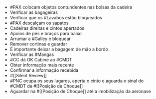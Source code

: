 - #PAX colocam objetos contundentes nas bolsas da cadeira
- Verificar as bagageiras
- Verificar que os #Lavabos estão bloqueados
- #PAX descalçam os sapatos
- Cadeiras direitas e cintos apertados
- Apoios de pés e braços para baixo
- Arrumar a #Galley e bloquear
- Remover cortinas e guardar
- É importante deixar a bagagem de mão a bordo
- Verificar as #Mangas
- #CC dá OK Cabine ao #CMDT
- Obter informação mais recente
- Confirmar a informação recebida
- #[[Silent Review]]
- #PNC ocupa os seus lugares, aperta o cinto e aguarda o sinal do #CMDT de #[[Posição de Choque]]
- Aguardar na #[[Posição de Choque]] até a imobilização da aeronave